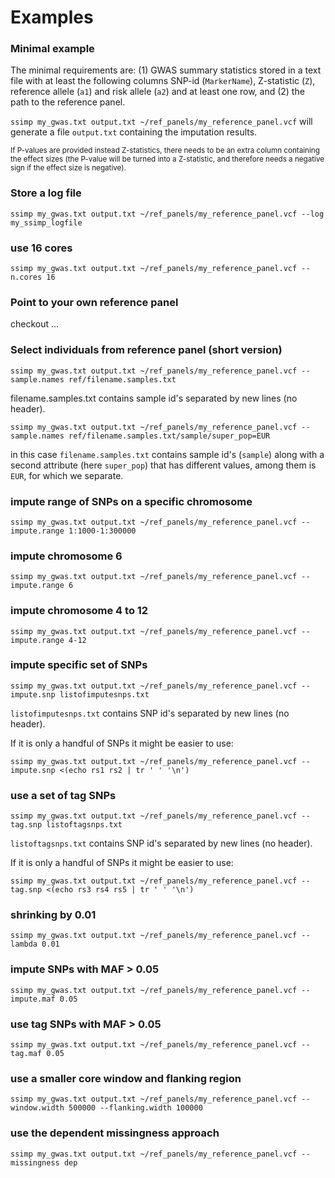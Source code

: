 [//]: ==================================
# Examples
[//]: ==================================


### Minimal example
[//]: -------------------------------
The minimal requirements are: (1) GWAS summary statistics stored in a text file with at least the following columns SNP-id (`MarkerName`), Z-statistic (`Z`), reference allele (`a1`) and risk allele (`a2`) and at least one row, and (2) the path to the reference panel. 

`ssimp my_gwas.txt output.txt ~/ref_panels/my_reference_panel.vcf` will generate a file `output.txt` containing the imputation results.

<sup>If P-values are provided instead Z-statistics, there needs to be an extra column containing the effect sizes (the P-value will be turned into a Z-statistic, and therefore needs a negative sign if the effect size is negative). </sup>


### Store a log file

`ssimp my_gwas.txt output.txt ~/ref_panels/my_reference_panel.vcf --log my_ssimp_logfile`


### use 16 cores

`ssimp my_gwas.txt output.txt ~/ref_panels/my_reference_panel.vcf --n.cores 16`


### Point to your own reference panel

checkout ...


### Select individuals from reference panel (short version)

`ssimp my_gwas.txt output.txt ~/ref_panels/my_reference_panel.vcf --sample.names ref/filename.samples.txt`

filename.samples.txt contains sample id's separated by new lines (no header). 

`ssimp my_gwas.txt output.txt ~/ref_panels/my_reference_panel.vcf --sample.names ref/filename.samples.txt/sample/super_pop=EUR`

in this case `filename.samples.txt` contains sample id's (`sample`) along with a second attribute (here `super_pop`) that has different values, among them is `EUR`, for which we separate. 


### impute range of SNPs on a specific chromosome
`ssimp my_gwas.txt output.txt ~/ref_panels/my_reference_panel.vcf --impute.range 1:1000-1:300000`


### impute chromosome 6
`ssimp my_gwas.txt output.txt ~/ref_panels/my_reference_panel.vcf --impute.range 6`


### impute chromosome 4 to 12
`ssimp my_gwas.txt output.txt ~/ref_panels/my_reference_panel.vcf --impute.range 4-12`


### impute specific set of SNPs
`ssimp my_gwas.txt output.txt ~/ref_panels/my_reference_panel.vcf --impute.snp listofimputesnps.txt`

`listofimputesnps.txt` contains SNP id's separated by new lines (no header).

If it is only a handful of SNPs it might be easier to use:

`ssimp my_gwas.txt output.txt ~/ref_panels/my_reference_panel.vcf --impute.snp <(echo rs1 rs2 | tr ' ' '\n')`


### use a set of tag SNPs
`ssimp my_gwas.txt output.txt ~/ref_panels/my_reference_panel.vcf --tag.snp listoftagsnps.txt`

`listoftagsnps.txt` contains SNP id's separated by new lines (no header).

If it is only a handful of SNPs it might be easier to use:

`ssimp my_gwas.txt output.txt ~/ref_panels/my_reference_panel.vcf --tag.snp <(echo rs3 rs4 rs5 | tr ' ' '\n')`


### shrinking by 0.01
`ssimp my_gwas.txt output.txt ~/ref_panels/my_reference_panel.vcf --lambda 0.01`


### impute SNPs with MAF > 0.05
`ssimp my_gwas.txt output.txt ~/ref_panels/my_reference_panel.vcf --impute.maf 0.05`


### use tag SNPs with MAF > 0.05
`ssimp my_gwas.txt output.txt ~/ref_panels/my_reference_panel.vcf --tag.maf 0.05`


### use a smaller core window and flanking region
`ssimp my_gwas.txt output.txt ~/ref_panels/my_reference_panel.vcf --window.width 500000 --flanking.width 100000`


### use the dependent missingness approach
`ssimp my_gwas.txt output.txt ~/ref_panels/my_reference_panel.vcf --missingness dep`





























	